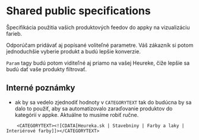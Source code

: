 # Shared public specifications
Špecifikácia použitia vašich produktových feedov do appky na vizualizáciu farieb.

Odporúčam pridávať aj popísané voliteľné parametre. Váš zákazník si potom jednoduchšie vyberie produkt a budú lepšie konverzie.

`Param` tagy budú potom viditeľné aj priamo na vašej Heureke, čiže lepšie sa budú dať vaše produkty filtrovať.


## Interné poznámky 
* ak by sa vedelo zjednodiť hodnoty v `CATEGORYTEXT` tak do budúcna by sa dalo to použiť, aby sa automatizovalo zaraďovanie produktov do kategórií v appke. Aktuálne to musíme robiť ručne.
```
    <CATEGORYTEXT><![CDATA[Heureka.sk | Stavebniny | Farby a laky | Interiérové farby]]></CATEGORYTEXT>
```
